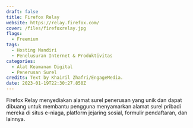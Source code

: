 ```yaml
---
draft: false
title: Firefox Relay
website: https://relay.firefox.com/
cover: /files/firefoxrelay.jpg
flags:
  - Freemium
tags:
  - Hosting Mandiri
  - Penelusuran Internet & Produktivitas
categories:
  - Alat Keamanan Digital
  - Penerusan Surel
credits: Text by Khairil Zhafri/EngageMedia.
date: 2023-01-19T22:30:27.850Z
---
```

Firefox Relay menyediakan alamat surel penerusan yang unik dan dapat dibuang untuk membantu pengguna menyamarkan alamat surel pribadi mereka di situs e-niaga, platform jejaring sosial, formulir pendaftaran, dan lainnya.